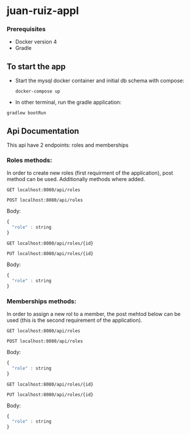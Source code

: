 # juan-ruiz-appl

### Prerequisites 
 - Docker version 4
 - Gradle

## To start the app
 - Start the mysql docker container and initial db schema with compose:
   ```
   docker-compose up
   ``` 
 - In other terminal, run the gradle application:
 ```
 gradlew bootRun
 ```
 
## Api Documentation
This api have 2 endpoints: roles and memberships
### Roles methods:
In order to create new roles (first requirment of the application), post method can be used. Additionally methods where added.
```http
GET localhost:8080/api/roles
```
```http
POST localhost:8080/api/roles
```
Body:
```javascript
{
  "role" : string
}
```
```http
GET localhost:8080/api/roles/{id}
```
```http
PUT localhost:8080/api/roles/{id}
```
Body:
```javascript
{
  "role" : string
}
```
### Memberships methods:
In order to assign a new rol to a member, the post mehtod below can be used (this is the second requirement of the application).
```http
GET localhost:8080/api/roles
```
```http
POST localhost:8080/api/roles
```
Body:
```javascript
{
  "role" : string
}
```
```http
GET localhost:8080/api/roles/{id}
```
```http
PUT localhost:8080/api/roles/{id}
```
Body:
```javascript
{
  "role" : string
}
```